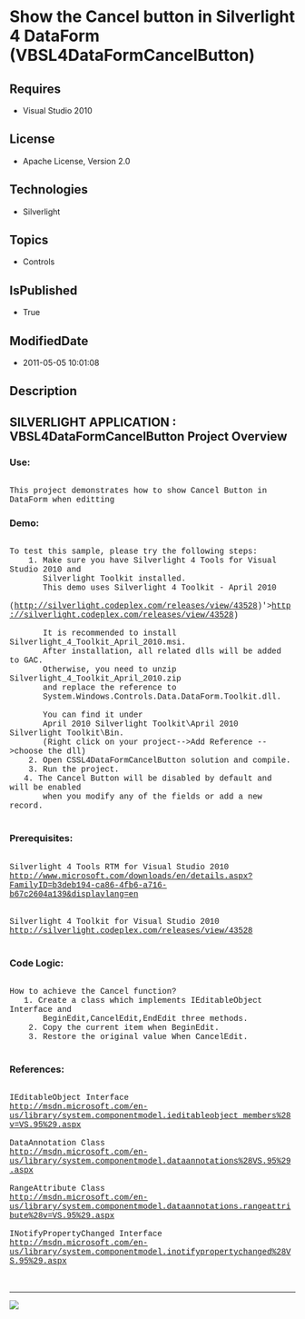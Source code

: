# Show the Cancel button in Silverlight 4 DataForm (VBSL4DataFormCancelButton)
## Requires
* Visual Studio 2010
## License
* Apache License, Version 2.0
## Technologies
* Silverlight
## Topics
* Controls
## IsPublished
* True
## ModifiedDate
* 2011-05-05 10:01:08
## Description

<p style="font-family:Courier New"></p>
<h2>SILVERLIGHT APPLICATION : VBSL4DataFormCancelButton Project Overview</h2>
<p style="font-family:Courier New"></p>
<h3>Use:</h3>
<p style="font-family:Courier New"><br>
This project demonstrates how to show Cancel Button in DataForm when editting<br>
</p>
<h3>Demo:</h3>
<p style="font-family:Courier New"><br>
To test this sample, please try the following steps:<br>
&nbsp;&nbsp;&nbsp;&nbsp;1. Make sure you have Silverlight 4 Tools for Visual Studio 2010 and
<br>
&nbsp;&nbsp;&nbsp;&nbsp; &nbsp; Silverlight Toolkit installed.<br>
&nbsp;&nbsp;&nbsp;&nbsp; &nbsp; This demo uses Silverlight 4 Toolkit - April 2010
<br>
&nbsp;&nbsp;&nbsp;&nbsp; &nbsp; (<a target="_blank" href="&lt;a target=" href="http://silverlight.codeplex.com/releases/view/43528">http://silverlight.codeplex.com/releases/view/43528</a>)'&gt;<a target="_blank" href="http://silverlight.codeplex.com/releases/view/43528">http://silverlight.codeplex.com/releases/view/43528</a>)<br>
&nbsp;&nbsp;&nbsp;&nbsp; &nbsp; <br>
&nbsp;&nbsp;&nbsp;&nbsp; &nbsp; It is recommended to install Silverlight_4_Toolkit_April_2010.msi.
<br>
&nbsp;&nbsp;&nbsp;&nbsp; &nbsp; After installation, all related dlls will be added to GAC.
<br>
&nbsp;&nbsp;&nbsp;&nbsp; &nbsp; Otherwise, you need to unzip Silverlight_4_Toolkit_April_2010.zip
<br>
&nbsp;&nbsp;&nbsp;&nbsp; &nbsp; and replace the reference to <br>
&nbsp;&nbsp;&nbsp;&nbsp; &nbsp; System.Windows.Controls.Data.DataForm.Toolkit.dll.<br>
&nbsp;&nbsp;&nbsp;&nbsp; &nbsp; <br>
&nbsp;&nbsp;&nbsp;&nbsp; &nbsp; You can find it under <br>
&nbsp;&nbsp;&nbsp;&nbsp; &nbsp; April 2010 Silverlight Toolkit\April 2010 Silverlight Toolkit\Bin.<br>
&nbsp;&nbsp;&nbsp;&nbsp; &nbsp; (Right click on your project--&gt;Add Reference --&gt;choose the dll)<br>
&nbsp;&nbsp;&nbsp;&nbsp;2. Open CSSL4DataFormCancelButton solution and compile.<br>
&nbsp;&nbsp;&nbsp;&nbsp;3. Run the project.<br>
&nbsp; &nbsp;4. The Cancel Button will be disabled by default and will be enabled
<br>
&nbsp;&nbsp;&nbsp;&nbsp; &nbsp; when you modify any of the fields or add a new record.<br>
<br>
</p>
<h3>Prerequisites:</h3>
<p style="font-family:Courier New"><br>
Silverlight 4 Tools RTM for Visual Studio 2010<br>
<a target="_blank" href="http://www.microsoft.com/downloads/en/details.aspx?FamilyID=b3deb194-ca86-4fb6-a716-b67c2604a139&displaylang=en">http://www.microsoft.com/downloads/en/details.aspx?FamilyID=b3deb194-ca86-4fb6-a716-b67c2604a139&displaylang=en</a><br>
<br>
<br>
Silverlight 4 Toolkit for Visual Studio 2010<br>
<a target="_blank" href="http://silverlight.codeplex.com/releases/view/43528">http://silverlight.codeplex.com/releases/view/43528</a><br>
<br>
</p>
<h3>Code Logic:</h3>
<p style="font-family:Courier New"><br>
How to achieve the Cancel function?<br>
&nbsp; &nbsp;1. Create a class which implements IEditableObject Interface and <br>
&nbsp;&nbsp;&nbsp;&nbsp; &nbsp; BeginEdit,CancelEdit,EndEdit three methods.<br>
&nbsp;&nbsp;&nbsp;&nbsp;2. Copy the current item when BeginEdit.<br>
&nbsp;&nbsp;&nbsp;&nbsp;3. Restore the original value When CancelEdit.<br>
&nbsp; &nbsp;</p>
<h3>References:</h3>
<p style="font-family:Courier New"><br>
IEditableObject Interface<br>
<a target="_blank" href="http://msdn.microsoft.com/en-us/library/system.componentmodel.ieditableobject_members%28v=VS.95%29.aspx">http://msdn.microsoft.com/en-us/library/system.componentmodel.ieditableobject_members%28v=VS.95%29.aspx</a><br>
<br>
DataAnnotation Class<br>
<a target="_blank" href="http://msdn.microsoft.com/en-us/library/system.componentmodel.dataannotations%28VS.95%29.aspx">http://msdn.microsoft.com/en-us/library/system.componentmodel.dataannotations%28VS.95%29.aspx</a><br>
<br>
RangeAttribute Class<br>
<a target="_blank" href="http://msdn.microsoft.com/en-us/library/system.componentmodel.dataannotations.rangeattribute%28v=VS.95%29.aspx">http://msdn.microsoft.com/en-us/library/system.componentmodel.dataannotations.rangeattribute%28v=VS.95%29.aspx</a><br>
<br>
INotifyPropertyChanged Interface<br>
<a target="_blank" href="http://msdn.microsoft.com/en-us/library/system.componentmodel.inotifypropertychanged%28VS.95%29.aspx">http://msdn.microsoft.com/en-us/library/system.componentmodel.inotifypropertychanged%28VS.95%29.aspx</a><br>
<br>
<br>
</p>
<hr>
<div><a href="http://go.microsoft.com/?linkid=9759640" style="margin-top:3px"><img src="http://bit.ly/onecodelogo">
</a></div>
